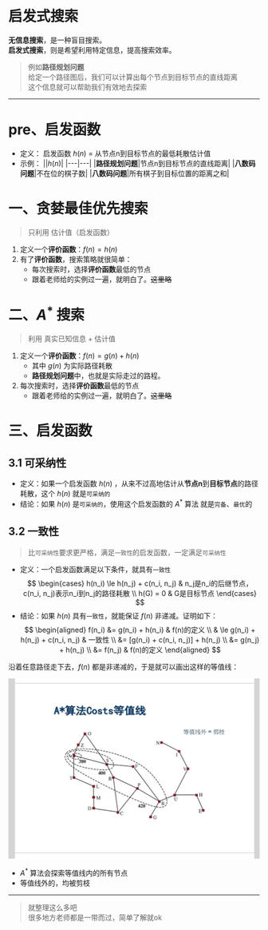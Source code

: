 # 启发式搜索

**无信息搜索**，是一种盲目搜索。  
**启发式搜索**，则是希望利用特定信息，提高搜索效率。

> 例如**路径规划问题**  
> 给定一个路径图后，我们可以计算出每个节点到目标节点的直线距离  
> 这个信息就可以帮助我们有效地去探索

---

# pre、启发函数

- 定义： 启发函数 $h(n)$ = 从节点n到目标节点的最低耗散估计值
- 示例：
    ||$h(n)$|
    |---|---|
    |**路径规划问题**|节点n到目标节点的直线距离|
    |**八数码问题**|不在位的棋子数|
    |**八数码问题**|所有棋子到目标位置的距离之和|


# 一、贪婪最佳优先搜索

> 只利用 估计值（启发函数）

1. 定义一个**评价函数**：$f(n) = h(n)$
2. 有了**评价函数**，搜索策略就很简单：
    - 每次搜索时，选择**评价函数**最低的节点
    - 跟着老师给的实例过一遍，就明白了。~~这里略~~

# 二、$A^*$ 搜索

> 利用 真实已知信息 + 估计值

1. 定义一个**评价函数**：$f(n) = g(n)+h(n)$
    - 其中 $g(n)$ 为实际路径耗散
    - **路径规划问题**中，也就是实际走过的路程。
2. 每次搜索时，选择**评价函数**最低的节点
    - 跟着老师给的实例过一遍，就明白了。~~这里略~~

# 三、启发函数

## 3.1 可采纳性

- 定义：如果一个启发函数 $h(n)$ ，从来不过高地估计从**节点n**到**目标节点**的路径耗散，这个 $h(n)$ 就是`可采纳的`
- 结论：如果 $h(n)$ 是`可采纳的`，使用这个启发函数的 $A^*$ 算法 就是`完备`、`最优`的


## 3.2 一致性

> 比`可采纳性`要求更严格，满足`一致性`的启发函数，一定满足`可采纳性`

- 定义：一个启发函数满足以下条件，就具有`一致性`
    $$
    \begin{cases}
    h(n_i) \le h(n_j) + c(n_i, n_j) & n_j是n_i的后继节点，c(n_i, n_j)表示n_i到n_j的路径耗散 \\
    h(G) = 0 & G是目标节点
    \end{cases}    
    $$
- 结论：如果 $h(n)$ 具有`一致性`，就能保证 $f(n)$ 非递减。证明如下：
    $$
    \begin{aligned}
    f(n_i) &= g(n_i) + h(n_i) & f(n)的定义 \\
    & \le g(n_i) + h(n_j) + c(n_i, n_j) & 一致性 \\
    &= [g(n_i) + c(n_i, n_j)] + h(n_j) \\
    &= g(n_j) + h(n_j) \\
    &= f(n_j) & f(n)的定义
    \end{aligned}
    $$

沿着任意路径走下去，$f(n)$ 都是非递减的，于是就可以画出这样的等值线：

![A*_cost](pngs/A*_cost.png)

- $A^*$ 算法会探索等值线内的所有节点
- 等值线外的，均被剪枝

---
> 就整理这么多吧  
> 很多地方老师都是一带而过，简单了解就ok